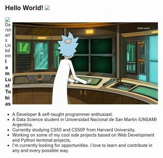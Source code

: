 ## Hello World! <img src="https://raw.githubusercontent.com/iampavangandhi/iampavangandhi/master/gifs/Hi.gif" width="26px"></h2>

<a href="https://www.linkedin.com/in/tobias-lust/">
  <img align="left" alt="Darshan's Linkdein" width="22px" src="https://cdn.jsdelivr.net/npm/simple-icons@v3/icons/linkedin.svg" />
</a>

<br />
<img align="right" alt="GIF" src="https://github.com/darshan-jain/darshan-jain/blob/master/rick.gif" />

### I am Lust Tobias
- A Developer & self-taught programmer enthusiast.
- A Data Science student in Universidad Nacional de San Martin (UNSAM) Argentina. 
- Currently studying CS50 and CS50P from Harvard University.
- Working on some of my cool side projects based on Web Development and Python terminal projects.
- I'm currently looking for opportunities. I love to learn and contribute in any and every possible way.

